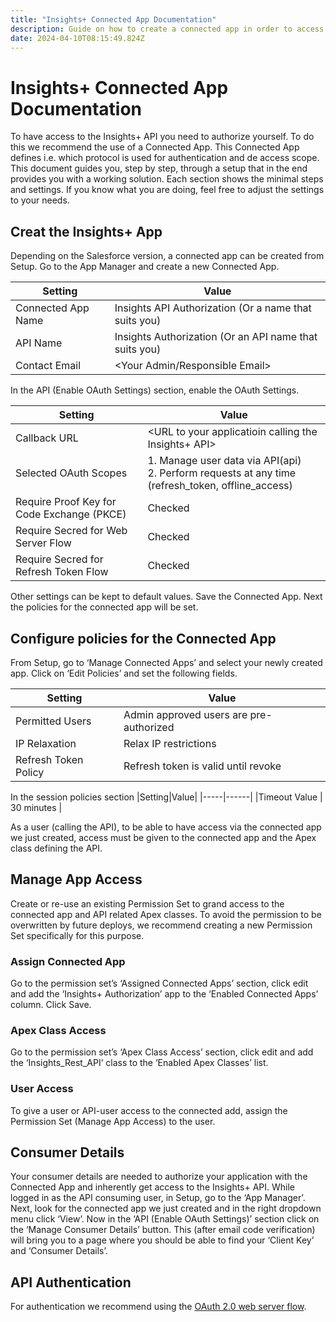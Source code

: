 ```yaml
---
title: "Insights+ Connected App Documentation"
description: Guide on how to create a connected app in order to access the insights+ API.
date: 2024-04-10T08:15:49.824Z
---
```

# Insights+ Connected App Documentation

To have access to the Insights+ API you need to authorize yourself. To do this we recommend the use of a Connected App. This Connected App defines i.e. which protocol is used for authentication and de access scope.
This document guides you, step by step, through a setup that in the end provides you with a working solution. Each section shows the minimal steps and settings. If you know what you are doing, feel free to adjust the settings to your needs. 

## Creat the Insights+ App
Depending on the Salesforce version, a connected app can be created from Setup. Go to the App Manager and create a new Connected App.

|Setting|Value|
|-----|------|
|Connected App Name | Insights API Authorization (Or a name that suits you) |
|API Name |  Insights Authorization (Or an API name that suits you)
|Contact Email | <Your Admin/Responsible Email> |

In the API (Enable OAuth Settings) section, enable the OAuth Settings.

|Setting|Value|
|-----|------|
|Callback URL | <URL to your applicatioin calling the Insights+ API> |
|Selected OAuth Scopes |  1. Manage user data via API(api) <br> 2. Perform requests at any time (refresh_token, offline_access)|
|Require Proof Key for Code Exchange (PKCE) | Checked |
|Require Secred for Web Server Flow | Checked |
|Require Secred for Refresh Token Flow | Checked |

Other settings can be kept to default values. Save the Connected App. Next the policies for the connected app will be set.

## Configure policies for the Connected App
From Setup, go to ‘Manage Connected Apps’ and select your newly created app. Click on ‘Edit Policies’ and set the following fields.

|Setting|Value|
|-----|------|
|Permitted Users | Admin approved users are pre-authorized|
|IP Relaxation |Relax IP restrictions|
|Refresh Token Policy |	Refresh token is valid until revoke |

In the session policies section
|Setting|Value|
|-----|------|
|Timeout Value | 30 minutes |

As a user (calling the API), to be able to have access via the connected app we just created, access must be given to the connected app and the Apex class defining the API. 

## Manage App Access
Create or re-use an existing Permission Set to grand access to the connected app and API related Apex classes. To avoid the permission to be overwritten by future deploys, we recommend creating a new Permission Set specifically for this purpose. 

### Assign Connected App
Go to the permission set’s ‘Assigned Connected Apps’ section, click edit and add the ‘Insights+ Authorization’ app to the ‘Enabled Connected Apps’ column. Click Save.

### Apex Class Access
Go to the permission set’s ‘Apex Class Access’ section, click edit and add the ‘Insights_Rest_API’ class to the ‘Enabled Apex Classes’ list.

### User Access
To give a user or API-user access to the connected add, assign the Permission Set (Manage App Access) to the user.

## Consumer Details
Your consumer details are needed to authorize your application with the Connected App and inherently get access to the Insights+ API.
While logged in as the API consuming user, in Setup, go to the ‘App Manager’. Next, look for the connected app we just created and in the right dropdown menu click ‘View’.
Now in the ‘API (Enable OAuth Settings)’ section click on the ‘Manage Consumer Details’ button. This (after email code verification) will bring you to a page where you should be able to find your ‘Client Key’ and ‘Consumer Details’. 

## API Authentication
For authentication we recommend using the [OAuth 2.0 web server flow](https://help.salesforce.com/s/articleView?id=sf.remoteaccess_oauth_web_server_flow.htm&type=5). 

